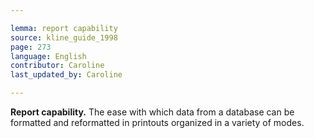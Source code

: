 ```yaml
---

lemma: report capability
source: kline_guide_1998
page: 273
language: English
contributor: Caroline
last_updated_by: Caroline

---
```


**Report capability.** The ease with which data from a database can be formatted and reformatted in printouts organized in a variety of modes.
